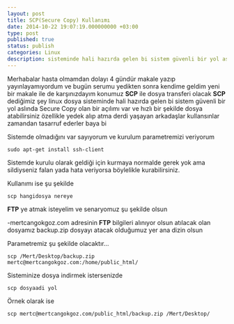 ```yaml
---
layout: post
title: SCP(Secure Copy) Kullanımı
date: 2014-10-22 19:07:19.000000000 +03:00
type: post
published: true
status: publish
categories: Linux
description: sisteminde hali hazırda gelen bi sistem güvenli bir yol aslında Secure Copy olan bir açılımı var ve hızlı bir şekilde dosya atabilirsiniz özellik
---
```

Merhabalar hasta olmamdan dolayı 4 gündür makale yazıp yayınlayamıyordum ve bugün serumu yedikten sonra kendime geldim yeni bir makale ile de karşınızdayım konumuz **SCP** ile dosya transferi olacak **SCP** dediğimiz şey linux dosya sisteminde hali hazırda gelen bi sistem güvenli bir yol aslında Secure Copy olan bir açılımı var ve hızlı bir şekilde dosya atabilirsiniz özellikle yedek alıp atma derdi yaşayan arkadaşlar kullansınlar zamandan tasarruf ederler baya bi

Sistemde olmadığını var sayıyorum ve kurulum parametremizi veriyorum

    sudo apt-get install ssh-client

Sistemde kurulu olarak geldiği için kurmaya normalde gerek yok ama sildiyseniz falan yada hata veriyorsa böylelikle kurabilirsiniz.

Kullanımı ise şu şekilde

    scp hangidosya nereye

**FTP** ye atmak isteyelim ve senaryomuz şu şekilde olsun

-mertcangokgoz.com adresinin **FTP** bilgileri alınıyor olsun atılacak olan dosyamız backup.zip dosyayı atacak olduğumuz yer ana dizin olsun

Parametremiz şu şekilde olacaktır...

    scp /Mert/Desktop/backup.zip mertc@mertcangokgoz.com:/home/public_html/

Sisteminize dosya indirmek istersenizde

    scp dosyaadi yol

Örnek olarak ise

    scp mertc@mertcangokgoz.com/public_html/backup.zip /Mert/Desktop/
